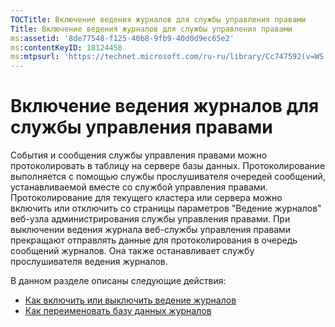 ```yaml
---
TOCTitle: Включение ведения журналов для службы управления правами
Title: Включение ведения журналов для службы управления правами
ms:assetid: '8de77548-f125-40b8-9fb9-40d0d9ec65e2'
ms:contentKeyID: 18124458
ms:mtpsurl: 'https://technet.microsoft.com/ru-ru/library/Cc747592(v=WS.10)'
---
```


Включение ведения журналов для службы управления правами
========================================================

События и сообщения службы управления правами можно протоколировать в таблицу на сервере базы данных. Протоколирование выполняется с помощью службы прослушивателя очередей сообщений, устанавливаемой вместе со службой управления правами. Протоколирование для текущего кластера или сервера можно включить или отключить со страницы параметров "Ведение журналов" веб-узла администрирования службы управления правами. При выключении ведения журнала веб-службы управления правами прекращают отправлять данные для протоколирования в очередь сообщений журналов. Она также останавливает службу прослушивателя ведения журналов.

В данном разделе описаны следующие действия:

-   [Как включить или выключить ведение журналов](https://technet.microsoft.com/8e672f95-566f-4070-9a2a-2f70f087148f)
-   [Как переименовать базу данных журналов](https://technet.microsoft.com/e0e8dc95-767f-4b84-8966-914ab083471b)
